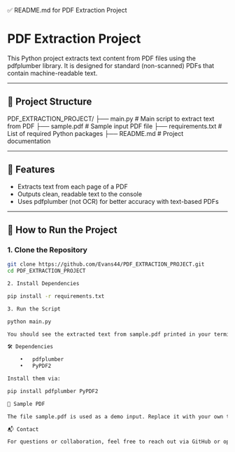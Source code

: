 ✅ README.md for PDF Extraction Project

# PDF Extraction Project

This Python project extracts text content from PDF files using the pdfplumber library. It is designed for standard (non-scanned) PDFs that contain machine-readable text.

---

## 📂 Project Structure

PDF_EXTRACTION_PROJECT/
├── main.py             # Main script to extract text from PDF
├── sample.pdf          # Sample input PDF file
├── requirements.txt    # List of required Python packages
├── README.md           # Project documentation

---

## 📌 Features

- Extracts text from each page of a PDF
- Outputs clean, readable text to the console
- Uses pdfplumber (not OCR) for better accuracy with text-based PDFs

---

## 🚀 How to Run the Project

### 1. Clone the Repository

```bash
git clone https://github.com/Evans44/PDF_EXTRACTION_PROJECT.git
cd PDF_EXTRACTION_PROJECT

2. Install Dependencies

pip install -r requirements.txt

3. Run the Script

python main.py

You should see the extracted text from sample.pdf printed in your terminal.

🛠 Dependencies

	•	pdfplumber
	•	PyPDF2

Install them via:

pip install pdfplumber PyPDF2

📄 Sample PDF

The file sample.pdf is used as a demo input. Replace it with your own text-based PDF files to test other documents.

📬 Contact

For questions or collaboration, feel free to reach out via GitHub or open an issue.